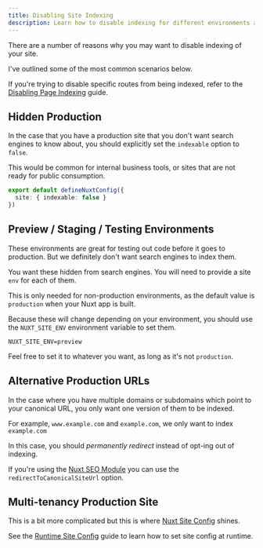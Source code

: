 ```yaml
---
title: Disabling Site Indexing
description: Learn how to disable indexing for different environments and conditions to avoid crawling issues.
---
```


There are a number of reasons why you may want to disable indexing of your site.

I've outlined some of the most common scenarios below.

If you're trying to disable specific routes from being indexed, refer to the [Disabling Page Indexing](0.disable-page-indexing.md) guide.

## Hidden Production

In the case that you have a production site that you don't want search engines to know about, you should explicitly set the `indexable` option to `false`.

This would be common for internal business tools, or sites that are not ready for public consumption.

```ts
export default defineNuxtConfig({
  site: { indexable: false }
})
```

## Preview / Staging / Testing Environments

These environments are great for testing out code before it goes to production. But we definitely don't want search engines to index them.

You want these hidden from search engines. You will need to provide a site `env` for each of them.

This is only needed for non-production environments, as the default value is `production` when your Nuxt app is built.

Because these will change depending on your environment, you should use the `NUXT_SITE_ENV` environment variable to set them.

```
NUXT_SITE_ENV=preview
```

Feel free to set it to whatever you want, as long as it's not `production`.

## Alternative Production URLs

In the case where you have multiple domains or subdomains which point to your canonical URL, you only want one version of them to be indexed.

For example, `www.example.com` and `example.com`, we only want to index `example.com`

In this case, you should _permanently redirect_ instead of opt-ing out of indexing.

If you're using the [Nuxt SEO Module](/nuxt-seo/getting-started/what-is-nuxt-seo) you can use the `redirectToCanonicalSiteUrl` option.

## Multi-tenancy Production Site

This is a bit more complicated but this is where [Nuxt Site Config](/site-config/getting-started/installation) shines.

See the [Runtime Site Config](/site-config/guides/runtime-site-config) guide to learn how to set site config at runtime.
